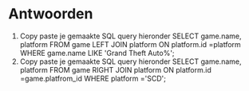 # Antwoorden

1. Copy paste je gemaakte SQL query hieronder
   SELECT game.name, platform FROM game LEFT JOIN platform ON platform.id =platform WHERE game.name LIKE 'Grand Theft Auto%';
2. Copy paste je gemaakte SQL query hieronder
   SELECT game.name, platform FROM game RIGHT JOIN platform ON platform.id =game.platfrom_id WHERE platform ='SCD';
